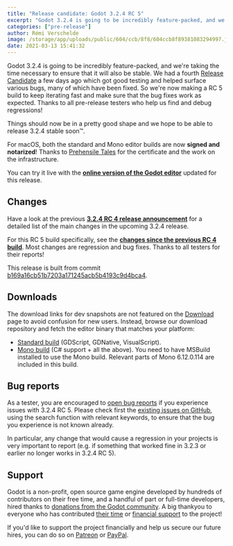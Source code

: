 ```yaml
---
title: "Release candidate: Godot 3.2.4 RC 5"
excerpt: "Godot 3.2.4 is going to be incredibly feature-packed, and we're taking the time necessary to ensure that it will also be stable. We had a fourth Release Candidate a few days ago which got good testing and helped surface various bugs, many of which have been fixed. So we're now making a RC 5 build to keep iterating fast and make sure that the bug fixes work as expected. Thanks to all pre-release testers who help us find and debug regressions!"
categories: ["pre-release"]
author: Rémi Verschelde
image: /storage/app/uploads/public/604/ccb/8f8/604ccb8f89381083294997.jpg
date: 2021-03-13 15:41:32
---
```


Godot 3.2.4 is going to be incredibly feature-packed, and we're taking the time necessary to ensure that it will also be stable. We had a fourth [Release Candidate](https://en.wikipedia.org/wiki/Software_release_life_cycle#Release_candidate) a few days ago which got good testing and helped surface various bugs, many of which have been fixed. So we're now making a RC 5 build to keep iterating fast and make sure that the bug fixes work as expected. Thanks to all pre-release testers who help us find and debug regressions!

Things should now be in a pretty good shape and we hope to be able to release 3.2.4 stable soon™.

For macOS, both the standard and Mono editor builds are now **signed and notarized**! Thanks to [Prehensile Tales](https://prehensile-tales.com/) for the certificate and the work on the infrastructure.

You can try it live with the [**online version of the Godot editor**](https://editor.godotengine.org/3.2.4.rc5/godot.tools.html) updated for this release.

## Changes

Have a look at the previous [**3.2.4 RC 4 release announcement**](/article/release-candidate-godot-3-2-4-rc-4) for a detailed list of the main changes in the upcoming 3.2.4 release.

For this RC 5 build specifically, see the [**changes since the previous RC 4 build**](https://github.com/godotengine/godot/compare/dc99f04d51d6556e5ba4d9cfcce8117d168ac6f1...b169a16cb51b7203a171245acb5b4193c9d4bca4). Most changes are regression and bug fixes. Thanks to all testers for their reports!

This release is built from commit [b169a16cb51b7203a171245acb5b4193c9d4bca4](https://github.com/godotengine/godot/commit/b169a16cb51b7203a171245acb5b4193c9d4bca4).

## Downloads

The download links for dev snapshots are not featured on the [Download](/download) page to avoid confusion for new users. Instead, browse our download repository and fetch the editor binary that matches your platform:

- [Standard build](https://downloads.tuxfamily.org/godotengine/3.2.4/rc5/) (GDScript, GDNative, VisualScript).
- [Mono build](https://downloads.tuxfamily.org/godotengine/3.2.4/rc5/mono/) (C# support + all the above). You need to have MSBuild installed to use the Mono build. Relevant parts of Mono 6.12.0.114 are included in this build.

## Bug reports

As a tester, you are encouraged to [open bug reports](https://github.com/godotengine/godot/issues) if you experience issues with 3.2.4 RC 5. Please check first the [existing issues on GitHub](https://github.com/godotengine/godot/issues), using the search function with relevant keywords, to ensure that the bug you experience is not known already.

In particular, any change that would cause a regression in your projects is very important to report (e.g. if something that worked fine in 3.2.3 or earlier no longer works in 3.2.4 RC 5).

## Support

Godot is a non-profit, open source game engine developed by hundreds of contributors on their free time, and a handful of part or full-time developers, hired thanks to [donations from the Godot community](/donate). A big thankyou to everyone who has contributed [their time](https://github.com/godotengine/godot/blob/master/AUTHORS.md) or [financial support](https://github.com/godotengine/godot/blob/master/DONORS.md) to the project!

If you'd like to support the project financially and help us secure our future hires, you can do so on [Patreon](https://www.patreon.com/godotengine) or [PayPal](/donate).